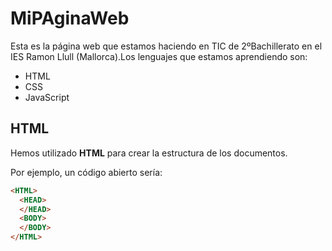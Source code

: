 # MiPAginaWeb

Esta es la página web que estamos haciendo en TIC de 2ºBachillerato en el IES Ramon Llull (Mallorca).Los lenguajes que estamos aprendiendo son:

- HTML
- CSS
- JavaScript

## HTML

Hemos utilizado **HTML** para crear la estructura de los documentos.

Por ejemplo, un código abierto sería:

```html
<HTML>
  <HEAD>
  </HEAD>
  <BODY>
  </BODY>
</HTML>
```
